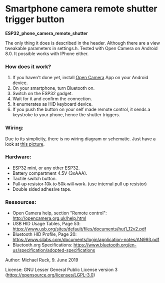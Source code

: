# Smartphone camera remote shutter trigger button
**ESP32_phone_camera_remote_shutter**

The only thing it does is described in the header. Although there are a view tweakable parameters in settings.h.
Tested with Open Camera on Android 8.0.
It possible works with IPhone either.

### How does it work?
1. If you haven't done yet, install [Open Camera](https://play.google.com/store/apps/details?id=net.sourceforge.opencamera) App on your Android device.
2. On your smartphone, turn Bluetooth on.
3. Switch on the ESP32 gadget.
4. Wait for it and confirm the connection.
5. It enumerates as HID keyboard device.
6. If you push the button on your self made remote control, it sends a keystroke to your phone, hence the shutter triggers.

### Wiring:
Due to its simplicity, there is no wiring diagram or schematic. Just have a look at [this picture](https://github.com/michaelruck/ESP32_phone_camera_remote_shutter/blob/master/images/BLE_Shutter_button_v1.0.jpg).

### Hardware:
- ESP32 mini, or any other ESP32.
- Battery compartment 4.5V (3xAAA).
- Tactile switch button.
- ~~Pull up resistor 10k to 50k will work.~~ (use internal pull up resistor)
- Double sided adhesive tape.

### Ressources:
- Open Camera help, section "Remote control": http://opencamera.org.uk/help.html
- USB HID Usage Tables, Page 53: https://www.usb.org/sites/default/files/documents/hut1_12v2.pdf
- Bluetooth HID Profile, Page 20: https://www.silabs.com/documents/login/application-notes/AN993.pdf
- Bluetooth.org Specifications: https://www.bluetooth.org/en-us/specification/adopted-specifications

Author: Michael Ruck, 9. June 2019

License: GNU Lesser General Public License version 3 (https://opensource.org/licenses/LGPL-3.0)

